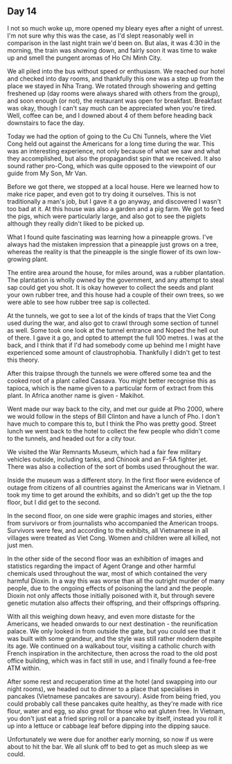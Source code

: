 ## Day 14

I not so much woke up, more opened my bleary eyes after a night of unrest. I'm not sure why this was the case, as I'd slept reasonably well in comparison in the last night train we'd been on. But alas, it was 4:30 in the morning, the train was showing down, and fairly soon it was time to wake up and smell the pungent aromas of Ho Chi Minh City. 

We all piled into the bus without speed or enthusiasm. We reached our hotel and checked into day rooms,  and thankfully this one was a step up from the place we stayed in Nha Trang. We rotated through showering and getting freshened up (day rooms were always shared with others from the group), and soon enough  (or not), the restaurant was open for breakfast. Breakfast was okay, though I can't say much can be appreciated when you're tired. Well, coffee can be, and I downed about 4 of them before heading back downstairs to face the day. 

Today we had the option of going to the Cu Chi Tunnels, where the Viet Cong held out against the Americans for a long time during the war. This was an interesting experience, not only because of what we saw and what they accomplished, but also the propagandist spin that we received. It also sound rather pro-Cong, which was quite opposed to the viewpoint of our guide from My Son, Mr Van.

Before we got there, we stopped at a local house. Here we learned how to make rice paper, and even got to try doing it ourselves. This is not traditionally a man's job, but I gave it a go anyway, and discovered I wasn't too bad at it. At this house was also a garden and a pig farm. We got to feed the pigs, which were particularly large, and also got to see the piglets although they really didn't liked to be picked up. 

What I found quite fascinating was learning how a pineapple grows. I've always had the mistaken impression that a pineapple just grows on a tree, whereas the reality is that the pineapple is the single flower of its own low-growing plant.

The entire area around the house, for miles around, was a rubber plantation. The plantation is wholly owned by the government, and any attempt to steal sap could get you shot. It is okay however to collect the seeds and plant your own rubber tree, and this house had a couple of their own trees, so we were able to see how rubber tree sap is collected. 

At the tunnels, we got to see a lot of the kinds of traps that the Viet Cong used during the war, and also got to crawl through some section of tunnel as well. Some took one look at the tunnel entrance and Noped the hell out of there. I gave it a go, and opted to attempt the full 100 metres. I was at the back,  and I think that if I'd had somebody come up behind me I might have experienced some amount of claustrophobia. Thankfully I didn't get to test this theory.

After this traipse through the tunnels we were offered some tea and the cooked root of a plant called Cassava. You might better recognise this as tapioca, which is the name given to a particular form of extract from this plant. In Africa another name is given - Makihot. 

Went made our way back to the city, and met our guide at Pho 2000, where we would follow in the steps of Bill Clinton and have a lunch of Pho. I don't have much to compare this to, but I think the Pho was pretty good. Street lunch we went back to the hotel to collect the few people who didn't come to the tunnels, and headed out for a city tour. 

We visited the War Remnants Museum, which had a fair few military vehicles outside,  including tanks, and Chinook and an F-5A fighter jet. There was also a collection of the sort of bombs used throughout the war.

Inside the museum was a different story. In the first floor were evidence of outage from citizens of all countries against the Americans war in Vietnam. I took my time to get around the exhibits, and so didn't get up the the top floor, but I did get to the second.

In the second floor, on one side were graphic images and stories,  either from survivors or from journalists who accompanied the American troops. Survivors were few, and according to the exhibits, all Vietnamese in all villages were treated as Viet Cong. Women and children were all killed, not just men. 

In the other side of the second floor was an exhibition of images and statistics regarding the impact of Agent Orange and other harmful chemicals used throughout the war, most of which contained the very harmful Dioxin. In a way this was worse than all the outright murder of many people,  due to the ongoing effects of poisoning the land and the people. Dioxin not only affects those initially poisoned with it, but through severe genetic mutation also affects their offspring, and their offsprings offspring.

With all this weighing down heavy, and even more distaste for the Americans, we headed onwards to our next destination - the reunification palace. We only looked in from outside the gate,  but you could see that it was built with some grandeur, and the style was still rather modern despite its age. We continued on a walkabout tour, visiting a catholic church with French inspiration in the architecture, then across the road to the old post office building, which was in fact still in use, and I finally found a fee-free ATM within.

After some rest and recuperation time at the hotel (and swapping into our night rooms), we headed out to dinner to a place that specialises in pancakes (Vietnamese pancakes are savoury). Aside from being fried, you could probably call these pancakes quite healthy, as they're made with rice flour, water and egg, so also great for those who eat gluten free. In Vietnam,  you don't just eat a fried spring roll or a pancake by itself, instead you roll it up into a lettuce or cabbage leaf before dipping into the dipping sauce. 

Unfortunately we were due for another early morning, so now if us were about to hit the bar. We all slunk off to bed to get as much sleep as we could. 